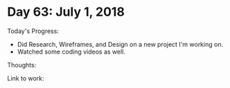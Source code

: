 # Day 63: July 1, 2018

Today's Progress: 
- Did Research, Wireframes, and Design on a new project I'm working on.
- Watched some coding videos as well.

Thoughts:

Link to work: 